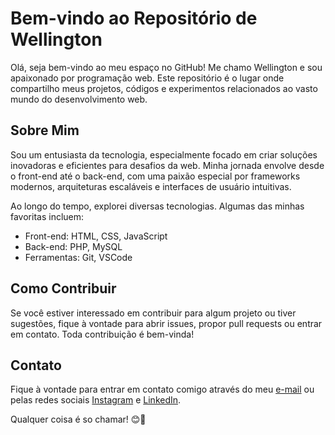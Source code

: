 # Bem-vindo ao Repositório de Wellington

Olá, seja bem-vindo ao meu espaço no GitHub! Me chamo Wellington e sou apaixonado por programação web. Este repositório é o lugar onde compartilho meus projetos, códigos e experimentos relacionados ao vasto mundo do desenvolvimento web.

## Sobre Mim

Sou um entusiasta da tecnologia, especialmente focado em criar soluções inovadoras e eficientes para desafios da web. Minha jornada envolve desde o front-end até o back-end, com uma paixão especial por frameworks modernos, arquiteturas escaláveis e interfaces de usuário intuitivas.


Ao longo do tempo, explorei diversas tecnologias. Algumas das minhas favoritas incluem:

- Front-end: HTML, CSS, JavaScript
- Back-end: PHP, MySQL
- Ferramentas: Git, VSCode
## Como Contribuir

Se você estiver interessado em contribuir para algum projeto ou tiver sugestões, fique à vontade para abrir issues, propor pull requests ou entrar em contato. Toda contribuição é bem-vinda!

## Contato

Fique à vontade para entrar em contato comigo através do meu [e-mail](gutierreswellington@gmail.com) ou pelas redes sociais [Instagram](https://www.instagram.com/_wellington_gutierres_/) e [LinkedIn](https://www.linkedin.com/in/wellington-gutierres-207a93265/).

Qualquer coisa é so chamar! 😊🚀
